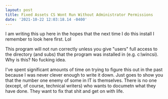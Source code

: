 ```yaml
--- 
layout: post 
title: Fixed Assets CS Wont Run Without Administrator Permissions 
date: '2021-10-22 12:03:18.14 -0400' 
--- 
```

I am writing this up here in the hopes that the next time I do this install I remember to look here first. Lol

This program will not run correctly unless you give "users" full access to the directory (and subs) that the 
program was installed in (e.g. c:\wincsi). Why is this? No fucking idea. 

I've spent significant amounts of time on trying to figure this out in the past because I was never clever enough to write it down. Just goes to show you that the number one enemy of some in IT is themselves. There is no one (except, of course, technical writers) who wants to documetn what they have done. They want to fix that shit and get on with life. 
